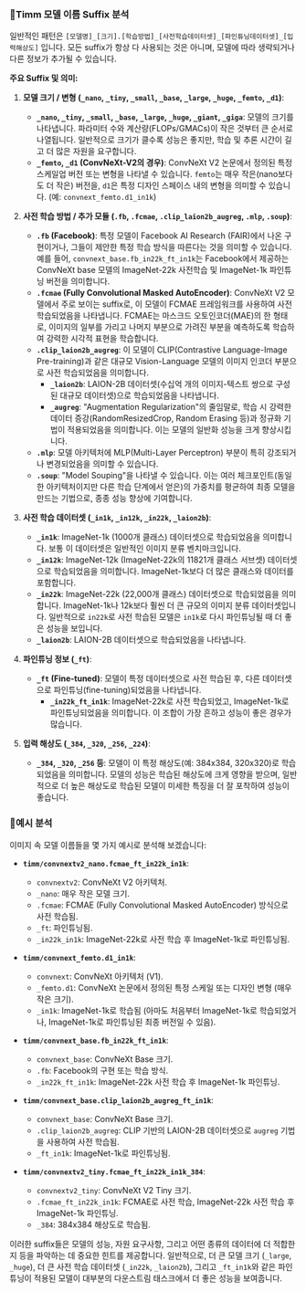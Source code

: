 ### 🔸Timm 모델 이름 Suffix 분석

일반적인 패턴은 `[모델명]_[크기].[학습방법]_[사전학습데이터셋]_[파인튜닝데이터셋]_[입력해상도]` 입니다. 모든 suffix가 항상 다 사용되는 것은 아니며, 모델에 따라 생략되거나 다른 정보가 추가될 수 있습니다.

**주요 Suffix 및 의미:**

1.  **모델 크기 / 변형 (`_nano`, `_tiny`, `_small`, `_base`, `_large`, `_huge`, `_femto`, `_d1`)**:
    * **`_nano`, `_tiny`, `_small`, `_base`, `_large`, `_huge`, `_giant`, `_giga`**: 모델의 크기를 나타냅니다. 파라미터 수와 계산량(FLOPs/GMACs)이 작은 것부터 큰 순서로 나열됩니다. 일반적으로 크기가 클수록 성능은 좋지만, 학습 및 추론 시간이 길고 더 많은 자원을 요구합니다.
    * **`_femto`, `_d1` (ConvNeXt-V2의 경우)**: ConvNeXt V2 논문에서 정의된 특정 스케일업 버전 또는 변형을 나타낼 수 있습니다. `femto`는 매우 작은(nano보다도 더 작은) 버전을, `d1`은 특정 디자인 스페이스 내의 변형을 의미할 수 있습니다. (예: `convnext_femto.d1_in1k`)

2.  **사전 학습 방법 / 추가 모듈 (`.fb`, `.fcmae`, `.clip_laion2b_augreg`, `.mlp`, `.soup`)**:
    * **`.fb` (Facebook)**: 특정 모델이 Facebook AI Research (FAIR)에서 나온 구현이거나, 그들이 제안한 특정 학습 방식을 따른다는 것을 의미할 수 있습니다. 예를 들어, `convnext_base.fb_in22k_ft_in1k`는 Facebook에서 제공하는 ConvNeXt base 모델의 ImageNet-22k 사전학습 및 ImageNet-1k 파인튜닝 버전을 의미합니다.
    * **`.fcmae` (Fully Convolutional Masked AutoEncoder)**: ConvNeXt V2 모델에서 주로 보이는 suffix로, 이 모델이 FCMAE 프레임워크를 사용하여 사전 학습되었음을 나타냅니다. FCMAE는 마스크드 오토인코더(MAE)의 한 형태로, 이미지의 일부를 가리고 나머지 부분으로 가려진 부분을 예측하도록 학습하여 강력한 시각적 표현을 학습합니다.
    * **`.clip_laion2b_augreg`**: 이 모델이 CLIP(Contrastive Language-Image Pre-training)과 같은 대규모 Vision-Language 모델의 이미지 인코더 부분으로 사전 학습되었음을 의미합니다.
        * **`_laion2b`**: LAION-2B 데이터셋(수십억 개의 이미지-텍스트 쌍으로 구성된 대규모 데이터셋)으로 학습되었음을 나타냅니다.
        * **`_augreg`**: "Augmentation Regularization"의 줄임말로, 학습 시 강력한 데이터 증강(RandomResizedCrop, Random Erasing 등)과 정규화 기법이 적용되었음을 의미합니다. 이는 모델의 일반화 성능을 크게 향상시킵니다.
    * **`.mlp`**: 모델 아키텍처에 MLP(Multi-Layer Perceptron) 부분이 특히 강조되거나 변경되었음을 의미할 수 있습니다.
    * **`.soup`**: "Model Souping"을 나타낼 수 있습니다. 이는 여러 체크포인트(동일한 아키텍처이지만 다른 학습 단계에서 얻은)의 가중치를 평균하여 최종 모델을 만드는 기법으로, 종종 성능 향상에 기여합니다.

3.  **사전 학습 데이터셋 (`_in1k`, `_in12k`, `_in22k`, `_laion2b`)**:
    * **`_in1k`**: ImageNet-1k (1000개 클래스) 데이터셋으로 학습되었음을 의미합니다. 보통 이 데이터셋은 일반적인 이미지 분류 벤치마크입니다.
    * **`_in12k`**: ImageNet-12k (ImageNet-22k의 11821개 클래스 서브셋) 데이터셋으로 학습되었음을 의미합니다. ImageNet-1k보다 더 많은 클래스와 데이터를 포함합니다.
    * **`_in22k`**: ImageNet-22k (22,000개 클래스) 데이터셋으로 학습되었음을 의미합니다. ImageNet-1k나 12k보다 훨씬 더 큰 규모의 이미지 분류 데이터셋입니다. 일반적으로 `in22k`로 사전 학습된 모델은 `in1k`로 다시 파인튜닝될 때 더 좋은 성능을 보입니다.
    * **`_laion2b`**: LAION-2B 데이터셋으로 학습되었음을 나타냅니다.

4.  **파인튜닝 정보 (`_ft`)**:
    * **`_ft` (Fine-tuned)**: 모델이 특정 데이터셋으로 사전 학습된 후, 다른 데이터셋으로 파인튜닝(fine-tuning)되었음을 나타냅니다.
        * **`_in22k_ft_in1k`**: ImageNet-22k로 사전 학습되었고, ImageNet-1k로 파인튜닝되었음을 의미합니다. 이 조합이 가장 흔하고 성능이 좋은 경우가 많습니다.

5.  **입력 해상도 (`_384`, `_320`, `_256`, `_224`)**:
    * **`_384`, `_320`, `_256` 등**: 모델이 이 특정 해상도(예: 384x384, 320x320)로 학습되었음을 의미합니다. 모델의 성능은 학습된 해상도에 크게 영향을 받으며, 일반적으로 더 높은 해상도로 학습된 모델이 미세한 특징을 더 잘 포착하여 성능이 좋습니다.

### 🔸예시 분석

이미지 속 모델 이름들을 몇 가지 예시로 분석해 보겠습니다:

* **`timm/convnextv2_nano.fcmae_ft_in22k_in1k`**:
    * `convnextv2`: ConvNeXt V2 아키텍처.
    * `_nano`: 매우 작은 모델 크기.
    * `.fcmae`: FCMAE (Fully Convolutional Masked AutoEncoder) 방식으로 사전 학습됨.
    * `_ft`: 파인튜닝됨.
    * `_in22k_in1k`: ImageNet-22k로 사전 학습 후 ImageNet-1k로 파인튜닝됨.

* **`timm/convnext_femto.d1_in1k`**:
    * `convnext`: ConvNeXt 아키텍처 (V1).
    * `_femto.d1`: ConvNeXt 논문에서 정의된 특정 스케일 또는 디자인 변형 (매우 작은 크기).
    * `_in1k`: ImageNet-1k로 학습됨 (아마도 처음부터 ImageNet-1k로 학습되었거나, ImageNet-1k로 파인튜닝된 최종 버전일 수 있음).

* **`timm/convnext_base.fb_in22k_ft_in1k`**:
    * `convnext_base`: ConvNeXt Base 크기.
    * `.fb`: Facebook의 구현 또는 학습 방식.
    * `_in22k_ft_in1k`: ImageNet-22k 사전 학습 후 ImageNet-1k 파인튜닝.

* **`timm/convnext_base.clip_laion2b_augreg_ft_in1k`**:
    * `convnext_base`: ConvNeXt Base 크기.
    * `.clip_laion2b_augreg`: CLIP 기반의 LAION-2B 데이터셋으로 `augreg` 기법을 사용하여 사전 학습됨.
    * `_ft_in1k`: ImageNet-1k로 파인튜닝됨.

* **`timm/convnextv2_tiny.fcmae_ft_in22k_in1k_384`**:
    * `convnextv2_tiny`: ConvNeXt V2 Tiny 크기.
    * `.fcmae_ft_in22k_in1k`: FCMAE로 사전 학습, ImageNet-22k 사전 학습 후 ImageNet-1k 파인튜닝.
    * `_384`: 384x384 해상도로 학습됨.

이러한 suffix들은 모델의 성능, 자원 요구사항, 그리고 어떤 종류의 데이터에 더 적합한지 등을 파악하는 데 중요한 힌트를 제공합니다. 일반적으로, 더 큰 모델 크기 (`_large`, `_huge`), 더 큰 사전 학습 데이터셋 (`_in22k`, `_laion2b`), 그리고 `_ft_in1k`와 같은 파인튜닝이 적용된 모델이 대부분의 다운스트림 태스크에서 더 좋은 성능을 보여줍니다.